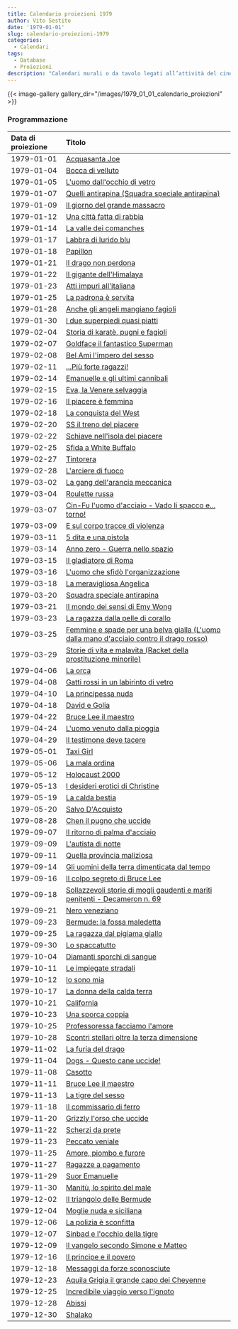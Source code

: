 ```yaml
---
title: Calendario proiezioni 1979
author: Vito Sestito
date: '1979-01-01'
slug: calendario-proiezioni-1979
categories:
  - Calendari
tags:
  - Database
  - Proiezioni
description: "Calendari murali o da tavolo legati all’attività del cinema. Indicano la data di proiezione e il titolo dei film, insieme agli incassi registrati."
---
```

{{< image-gallery gallery_dir="/images/1979_01_01_calendario_proiezioni" >}}

### Programmazione

|Data di proiezione |Titolo                                                                                   |
|:------------------|:----------------------------------------------------------------------------------------|
|1979-01-01         |[Acquasanta Joe](https://www.imdb.com/title/tt0066743/)                                  |
|1979-01-04         |[Bocca di velluto](https://www.imdb.com/title/tt0069718/)                                |
|1979-01-05         |[L'uomo dall'occhio di vetro](https://www.imdb.com/title/tt0063270/)                     |
|1979-01-07         |[Quelli antirapina (Squadra speciale antirapina)](https://www.imdb.com/title/tt0071836/) |
|1979-01-09         |[Il giorno del grande massacro](https://www.imdb.com/title/tt0073357/)                   |
|1979-01-12         |[Una città fatta di rabbia](https://www.imdb.com/title/tt0074278/)                       |
|1979-01-14         |[La valle dei comanches](https://www.imdb.com/title/tt0066034/)                          |
|1979-01-17         |[Labbra di lurido blu](https://www.imdb.com/title/tt0125826/)                            |
|1979-01-18         |[Papillon](https://www.imdb.com/title/tt0070511/)                                        |
|1979-01-21         |[Il drago non perdona](https://www.imdb.com/title/tt0996367/)                            |
|1979-01-22         |[Il gigante dell'Himalaya](https://www.imdb.com/title/tt0076164/)                        |
|1979-01-23         |[Atti impuri all'italiana](https://www.imdb.com/title/tt0166087/)                        |
|1979-01-25         |[La padrona è servita](https://www.imdb.com/title/tt0081296/)                            |
|1979-01-28         |[Anche gli angeli mangiano fagioli](https://www.imdb.com/title/tt0069713/)               |
|1979-01-30         |[I due superpiedi quasi piatti](https://www.imdb.com/title/tt0074442/)                   |
|1979-02-04         |[Storia di karatè, pugni e fagioli](https://www.imdb.com/title/tt0070307/)               |
|1979-02-07         |[Goldface il fantastico Superman](https://www.imdb.com/title/tt0064375/)                 |
|1979-02-08         |[Bel Ami l'impero del sesso](https://www.imdb.com/title/tt0074196/)                      |
|1979-02-11         |[...Più forte ragazzi!](https://www.imdb.com/title/tt0069095/)                           |
|1979-02-14         |[Emanuelle e gli ultimi cannibali](https://www.imdb.com/title/tt0075984/)                |
|1979-02-15         |[Eva, la Venere selvaggia](https://www.imdb.com/title/tt0062946/)                        |
|1979-02-16         |[Il piacere è femmina](https://www.imdb.com/title/tt0145461/)                            |
|1979-02-18         |[La conquista del West](https://www.imdb.com/title/tt0056085/)                           |
|1979-02-20         |[SS il treno del piacere](https://www.imdb.com/title/tt0076836/)                         |
|1979-02-22         |[Schiave nell'isola del piacere](https://www.imdb.com/title/tt0071712/)                  |
|1979-02-25         |[Sfida a White Buffalo](https://www.imdb.com/title/tt0076915/)                           |
|1979-02-27         |[Tintorera](https://www.imdb.com/title/tt0076825/)                                       |
|1979-02-28         |[L'arciere di fuoco](https://www.imdb.com/title/tt0065420/)                              |
|1979-03-02         |[La gang dell'arancia meccanica](https://www.imdb.com/title/tt0280224/)                  |
|1979-03-04         |[Roulette russa](https://www.imdb.com/title/tt0073646/)                                  |
|1979-03-07         |[Cin-Fu l'uomo d'acciaio - Vado li spacco e... torno!](https://www.imdb.com/title/tt0092270/)|
|1979-03-09         |[E sul corpo tracce di violenza](https://www.imdb.com/title/tt0071628/)                  |
|1979-03-11         |[5 dita e una pistola](https://www.imdb.com/title/tt0165197/)                            |
|1979-03-14         |[Anno zero - Guerra nello spazio](https://www.imdb.com/title/tt0149677/)                 |
|1979-03-15         |[Il gladiatore di Roma](https://www.imdb.com/title/tt0056026/)                           |
|1979-03-16         |[L'uomo che sfidò l'organizzazione](https://www.imdb.com/title/tt0073845/)               |
|1979-03-18         |[La meravigliosa Angelica](https://www.imdb.com/title/tt0058343/)                        |
|1979-03-20         |[Squadra speciale antirapina](https://www.imdb.com/title/tt0071836/)                     |
|1979-03-21         |[Il mondo dei sensi di Emy Wong](https://www.imdb.com/title/tt0074914/)                  |
|1979-03-23         |[La ragazza dalla pelle di corallo](https://www.imdb.com/title/tt0075383/)               |
|1979-03-25         |[Femmine e spade per una belva gialla (L'uomo dalla mano d'acciaio contro il drago rosso)](https://www.imdb.com/title/tt1342398/)|
|1979-03-29         |[Storie di vita e malavita (Racket della prostituzione minorile)](https://www.imdb.com/title/tt0073749/)|
|1979-04-06         |[La orca](https://www.imdb.com/title/tt0126559/)                                         |
|1979-04-08         |[Gatti rossi in un labirinto di vetro](https://www.imdb.com/title/tt0071537/)            |
|1979-04-10         |[La principessa nuda](https://www.imdb.com/title/tt0134906/)                             |
|1979-04-18         |[David e Golia](https://www.imdb.com/title/tt0054788/)                                   |
|1979-04-22         |[Bruce Lee il maestro](https://www.imdb.com/title/tt0071253/)                            |
|1979-04-24         |[L'uomo venuto dalla pioggia](https://www.imdb.com/title/tt0064791/)                     |
|1979-04-29         |[Il testimone deve tacere](https://www.imdb.com/title/tt0179463/)                        |
|1979-05-01         |[Taxi Girl](https://www.imdb.com/title/tt0076801/)                                       |
|1979-05-06         |[La mala ordina](https://www.imdb.com/title/tt0068902/)                                  |
|1979-05-12         |[Holocaust 2000](https://www.imdb.com/title/tt0077332/)                                  |
|1979-05-13         |[I desideri erotici di Christine](https://www.imdb.com/title/tt0066914/)                 |
|1979-05-19         |[La calda bestia](https://www.imdb.com/title/tt0218380/)                                 |
|1979-05-20         |[Salvo D'Acquisto](https://www.imdb.com/title/tt0140529/)                                |
|1979-08-28         |[Chen il pugno che uccide](https://www.imdb.com/title/tt0080999/)                        |
|1979-09-07         |[Il ritorno di palma d'acciaio](https://www.imdb.com/title/tt0074313/)                   |
|1979-09-09         |[L'autista di notte](https://www.imdb.com/title/tt0067777/)                              |
|1979-09-11         |[Quella provincia maliziosa](https://www.imdb.com/title/tt0140491/)                      |
|1979-09-14         |[Gli uomini della terra dimenticata dal tempo](https://www.imdb.com/title/tt0076535/)    |
|1979-09-16         |[Il colpo segreto di Bruce Lee](https://www.imdb.com/title/tt0058994/)                   |
|1979-09-18         |[Sollazzevoli storie di mogli gaudenti e mariti penitenti - Decameron n. 69](https://www.imdb.com/title/tt0069295/)|
|1979-09-21         |[Nero veneziano](https://www.imdb.com/title/tt0122629/)                                  |
|1979-09-23         |[Bermude: la fossa maledetta](https://www.imdb.com/title/tt0077225/)                     |
|1979-09-25         |[La ragazza dal pigiama giallo](https://www.imdb.com/title/tt0075834/)                   |
|1979-09-30         |[Lo spaccatutto](https://www.imdb.com/title/tt0079803/)                                  |
|1979-10-04         |[Diamanti sporchi di sangue](https://www.imdb.com/title/tt0075940/)                      |
|1979-10-11         |[Le impiegate stradali](https://www.imdb.com/title/tt0074673/)                           |
|1979-10-12         |[Io sono mia](https://www.imdb.com/title/tt0077748/)                                     |
|1979-10-17         |[La donna della calda terra](https://www.imdb.com/title/tt0077958/)                      |
|1979-10-21         |[California](https://www.imdb.com/title/tt0075796/)                                      |
|1979-10-23         |[Una sporca coppia](https://www.imdb.com/title/tt0198611/)                               |
|1979-10-25         |[Professoressa facciamo l'amore](https://www.imdb.com/title/tt0072260/)                  |
|1979-10-28         |[Scontri stellari oltre la terza dimensione](https://www.imdb.com/title/tt0079946/)      |
|1979-11-02         |[La furia del drago](https://www.imdb.com/title/tt0827709/)                              |
|1979-11-04         |[Dogs - Questo cane uccide!](https://www.imdb.com/title/tt0074419/)                      |
|1979-11-08         |[Casotto](https://www.imdb.com/title/tt0075815/)                                         |
|1979-11-11         |[Bruce Lee il maestro](https://www.imdb.com/title/tt0071253/)                            |
|1979-11-13         |[La tigre del sesso](https://www.imdb.com/title/tt0078398/)                              |
|1979-11-18         |[Il commissario di ferro](https://www.imdb.com/title/tt0077363/)                         |
|1979-11-20         |[Grizzly l'orso che uccide](https://www.imdb.com/title/tt0074593/)                       |
|1979-11-22         |[Scherzi da prete](https://www.imdb.com/title/tt0078206/)                                |
|1979-11-23         |[Peccato veniale](https://www.imdb.com/title/tt0066015/)                                 |
|1979-11-25         |[Amore, piombo e furore](https://www.imdb.com/title/tt0077327/)                          |
|1979-11-27         |[Ragazze a pagamento](https://www.imdb.com/title/tt1082822/)                             |
|1979-11-29         |[Suor Emanuelle](https://www.imdb.com/title/tt0078344/)                                  |
|1979-11-30         |[Manitù, lo spirito del male](https://www.imdb.com/title/tt0077904/)                     |
|1979-12-02         |[Il triangolo delle Bermude](https://www.imdb.com/title/tt0078417/)                      |
|1979-12-04         |[Moglie nuda e siciliana](https://www.imdb.com/title/tt0077940/)                         |
|1979-12-06         |[La polizia è sconfitta](https://www.imdb.com/title/tt0078336/)                          |
|1979-12-07         |[Sinbad e l'occhio della tigre](https://www.imdb.com/title/tt0076716/)                   |
|1979-12-09         |[Il vangelo secondo Simone e Matteo](https://www.imdb.com/title/tt0073854/)              |
|1979-12-16         |[Il principe e il povero](https://www.imdb.com/title/tt0077381/)                         |
|1979-12-18         |[Messaggi da forze sconosciute](https://www.imdb.com/title/tt0078975/)                   |
|1979-12-23         |[Aquila Grigia il grande capo dei Cheyenne](https://www.imdb.com/title/tt0077630/)       |
|1979-12-25         |[Incredibile viaggio verso l'ignoto](https://www.imdb.com/title/tt0072951/)              |
|1979-12-28         |[Abissi](https://www.imdb.com/title/tt0075925/)                                          |
|1979-12-30         |[Shalako](https://www.imdb.com/title/tt0063592/)                                         |
